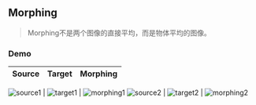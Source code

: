 ## Morphing

> Morphing不是两个图像的直接平均，而是物体平均的图像。

### Demo

Source | Target | Morphing
------ | -------| --------

![source1](https://github.com/liziniu/cvpr_2018_spring/blob/master/Morphing/img/f1.png) | ![target1](https://github.com/liziniu/cvpr_2018_spring/blob/master/Morphing/img/f2.jpg)  | ![morphing1](https://github.com/liziniu/cvpr_2018_spring/blob/master/Morphing/img/m1.gif)
![source2](https://github.com/liziniu/cvpr_2018_spring/blob/master/Morphing/img/f3.png) | ![target2](https://github.com/liziniu/cvpr_2018_spring/blob/master/Morphing/img/f4.png)  | ![morphing2](https://github.com/liziniu/cvpr_2018_spring/blob/master/Morphing/img/m2.gif)
